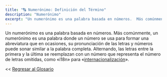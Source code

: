 ```yaml
---
title: "🔠 Numerónimo: Definición del Término"
description: "Numerónimo"
excerpt: "Un numerónimo es una palabra basada en números.  Más comúnmente, un numerónimo es una palabra donde un número se usa para formar una abreviatura."
---
```


Un numerónimo es una palabra basada en números. Más comúnmente, un numerónimo es una palabra donde un número se usa para formar una abreviatura que en ocasiones, su pronunciación de las letras y números puede sonar similar a la palabra completa. Alternando, las letras entre la primera y la última se reemplazan con un número que representa el número de letras omitidas, como «i18n» para «[internacionalización](https://ciberninjas.com/glosario/internalizacion)».

<< [Regresar al Glosario](https://ciberninjas.com/glosario/)